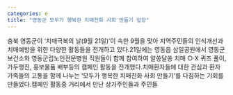 ```yaml
---
categories: e
title: "영동군 모두가 행복한 치매친화 사회 만들기 앞장"
---
```

충북 영동군이 &lsquo;치매극복의 날(9월 21일)&rsquo;이 속한 9월을 맞아 지역주민들의 인식개선과 치매예방을 위한 다양한 활동들을 전개하고 있다.21일에는 영동읍 삼일공원에서 영동군보건소와 영동군립노인전문병원 직원들이 함께 참여하여 알쏭달쏭 치매 ○&middot;X 퀴즈 풀이, 가두행진, 홍보물품 배부등의 캠페인 활동을 전개했다.치매환자들에 대한 관심과 환자 가족들의 고통을 함께 나누는 &lsquo;모두가 행복한 치매친화 사회 만들기&rsquo;를 다짐하는 기회를 만들었다.캠페인 활동중 거리에서 만난 상가주인들과 주민들